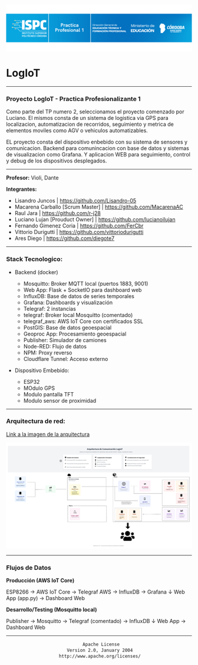 ![caratula](./E.Assets/caratula.png)

# LogIoT

------------

### Proyecto LogIoT - Practica Profesionalizante 1

Como parte del TP numero 2, seleccionamos el proyecto comenzado por Luciano.
El mismos consta de un sistema de logistica via GPS para localizacion, automatizacion de recorridos, seguimiento y metrica de elementos moviles como AGV o vehiculos automatizables.

EL proyecto consta del dispositivo enbebido con su sistema de sensores y comunicacion. Backend para comunincacion con base de datos y sistemas de visualizacion como Grafana. Y aplicacion WEB para seguimiento, control y debug de los dispositivos desplegados.

-----------

**Profesor:** Violi, Dante

**Integrantes:**
 - Lisandro Juncos                   | https://github.com/Lisandro-05
 - Macarena Carballo [Scrum Master]  | https://github.com/MacarenaAC
 - Raul Jara                         | https://github.com/r-j28
 - Luciano Lujan [Prouduct Owner]    | https://github.com/lucianoilujan
 - Fernando Gimenez Coria            | https://github.com/FerCbr
 - Vittorio Durigutti                | https://github.com/vittoriodurigutti
 - Ares	Diego                        | https://github.com/diegote7

-----------

### Stack Tecnologico:

- Backend (docker)
    - Mosquitto: Broker MQTT local (puertos 1883, 9001)
    - Web App: Flask + SocketIO para dashboard web
    - InfluxDB: Base de datos de series temporales
    - Grafana: Dashboards y visualización
    - Telegraf: 2 instancias
    - telegraf: Broker local Mosquitto (comentado)
    - telegraf_aws: AWS IoT Core con certificados SSL
    - PostGIS: Base de datos geoespacial
    - Geoproc App: Procesamiento geoespacial
    - Publisher: Simulador de camiones
    - Node-RED: Flujo de datos
    - NPM: Proxy reverso
    - Cloudflare Tunnel: Acceso externo

- Dispositivo Embebido:
    - ESP32
    - MOdulo GPS
    - Modulo pantalla TFT
    - Modulo sensor de proximidad

-----------

### Arquitectura de red:

[Link a la imagen de la arquitectura](https://app.mockflow.com/view/Me4316fdf3900cd8de0bcddee3768765f1758825242472)

![arquitectura](./E.Assets/arquitectura.png)

-----------

### Flujos de Datos

**Producción (AWS IoT Core)**

ESP8266 → AWS IoT Core → Telegraf AWS → InfluxDB → Grafana
                    ↓
                Web App (app.py) → Dashboard Web

**Desarrollo/Testing (Mosquitto local)**

Publisher → Mosquitto → Telegraf (comentado) → InfluxDB
                    ↓
                Web App → Dashboard Web

-----------


                                 Apache License
                           Version 2.0, January 2004
                        http://www.apache.org/licenses/
